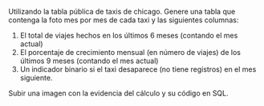 Utilizando la tabla pública de taxis de chicago. Genere una tabla que contenga la foto mes por mes de cada taxi y las siguientes columnas:

1. El total de viajes hechos en los últimos 6 meses (contando el mes actual)
2. El porcentaje de crecimiento mensual (en número de viajes) de los últimos 9 meses (contando el mes actual)
3. Un indicador binario si el taxi desaparece (no tiene registros) en el mes siguiente. 

Subir una imagen con la evidencia del cálculo y su código en SQL. 
